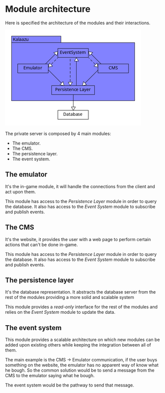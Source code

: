 Module architecture
===================

Here is specified the architecture of the modules and their interactions.

![diagram](uml/Module%20architecture.png)

The private server is composed by 4 main modules:

 * The emulator.
 * The CMS.
 * The persistence layer.
 * The event system.
 
The emulator
------------

It's the in-game module, it will handle the connections from the client and act upon them.

This module has access to the *Persistence Layer* module in order to query the database.
It also has access to the *Event System* module to subscribe and publish events.

The CMS
-------

It's the website, it provides the user with a web page to perform certain actions that can't be done in-game.

This module has access to the *Persistence Layer* module in order to query the database.
It also has access to the *Event System* module to subscribe and publish events.

The persistence layer
---------------------

It's the database representation.
It abstracts the database server from the rest of the modules providing a more solid and scalable system

This module provides a *read-only* interface for the rest of the modules and relies on the *Event System*
module to update the data.

The event system
----------------

This module provides a scalable architecture on which new modules can be added upon existing others while keeping the integration between all of them.

The main example is the CMS -> Emulator communication, if the user buys something on the website, the emulator has no apparent way of know what he bough.
So the common solution would be to send a message from the CMS to the emulator saying what he bough.

The event system would be the pathway to send that message.